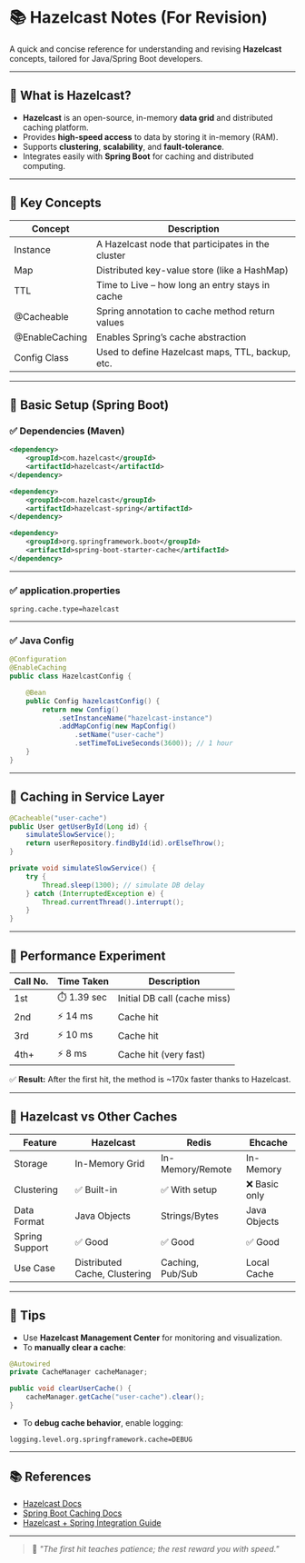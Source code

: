 # 📚 Hazelcast Notes (For Revision)

A quick and concise reference for understanding and revising **Hazelcast** concepts, tailored for Java/Spring Boot developers.

---

## 🔹 What is Hazelcast?

- **Hazelcast** is an open-source, in-memory **data grid** and distributed caching platform.
- Provides **high-speed access** to data by storing it in-memory (RAM).
- Supports **clustering**, **scalability**, and **fault-tolerance**.
- Integrates easily with **Spring Boot** for caching and distributed computing.

---

## 🔸 Key Concepts

| Concept         | Description                                                                 |
|-----------------|-----------------------------------------------------------------------------|
| Instance        | A Hazelcast node that participates in the cluster                          |
| Map             | Distributed key-value store (like a HashMap)                                |
| TTL             | Time to Live – how long an entry stays in cache                            |
| @Cacheable      | Spring annotation to cache method return values                            |
| @EnableCaching  | Enables Spring’s cache abstraction                                          |
| Config Class    | Used to define Hazelcast maps, TTL, backup, etc.                           |

---

## 🔹 Basic Setup (Spring Boot)

### ✅ Dependencies (Maven)

```xml
<dependency>
    <groupId>com.hazelcast</groupId>
    <artifactId>hazelcast</artifactId>
</dependency>

<dependency>
    <groupId>com.hazelcast</groupId>
    <artifactId>hazelcast-spring</artifactId>
</dependency>

<dependency>
    <groupId>org.springframework.boot</groupId>
    <artifactId>spring-boot-starter-cache</artifactId>
</dependency>
```

---

### ✅ application.properties

```properties
spring.cache.type=hazelcast
```

---

### ✅ Java Config

```java
@Configuration
@EnableCaching
public class HazelcastConfig {

    @Bean
    public Config hazelcastConfig() {
        return new Config()
            .setInstanceName("hazelcast-instance")
            .addMapConfig(new MapConfig()
                .setName("user-cache")
                .setTimeToLiveSeconds(3600)); // 1 hour
    }
}
```

---

## 🔸 Caching in Service Layer

```java
@Cacheable("user-cache")
public User getUserById(Long id) {
    simulateSlowService();
    return userRepository.findById(id).orElseThrow();
}

private void simulateSlowService() {
    try {
        Thread.sleep(1300); // simulate DB delay
    } catch (InterruptedException e) {
        Thread.currentThread().interrupt();
    }
}
```

---

## 🚀 Performance Experiment

| Call No. | Time Taken  | Description                  |
|----------|-------------|------------------------------|
| 1st      | ⏱️ 1.39 sec  | Initial DB call (cache miss) |
| 2nd      | ⚡ 14 ms     | Cache hit                    |
| 3rd      | ⚡ 10 ms     | Cache hit                    |
| 4th+     | ⚡ 8 ms      | Cache hit (very fast)        |

✅ **Result:** After the first hit, the method is ~170x faster thanks to Hazelcast.

---

## 🔸 Hazelcast vs Other Caches

| Feature        | Hazelcast        | Redis             | Ehcache         |
|----------------|------------------|-------------------|-----------------|
| Storage        | In-Memory Grid   | In-Memory/Remote  | In-Memory       |
| Clustering     | ✅ Built-in       | ✅ With setup      | ❌ Basic only    |
| Data Format    | Java Objects     | Strings/Bytes     | Java Objects    |
| Spring Support | ✅ Good           | ✅ Good            | ✅ Good          |
| Use Case       | Distributed Cache, Clustering | Caching, Pub/Sub | Local Cache     |

---

## 📌 Tips

- Use **Hazelcast Management Center** for monitoring and visualization.
- To **manually clear a cache**:

```java
@Autowired
private CacheManager cacheManager;

public void clearUserCache() {
    cacheManager.getCache("user-cache").clear();
}
```

- To **debug cache behavior**, enable logging:

```properties
logging.level.org.springframework.cache=DEBUG
```

---

## 📚 References

- [Hazelcast Docs](https://docs.hazelcast.com/)
- [Spring Boot Caching Docs](https://docs.spring.io/spring-boot/docs/current/reference/html/io.html#io.caching)
- [Hazelcast + Spring Integration Guide](https://docs.hazelcast.com/hazelcast/latest/integrations/spring/spring-overview)

---

> 🧠 *"The first hit teaches patience; the rest reward you with speed."*
